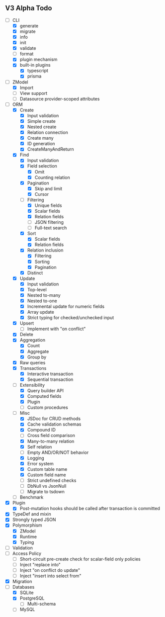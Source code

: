 ## V3 Alpha Todo

- [ ] CLI
    - [x] generate
    - [x] migrate
    - [x] info
    - [x] init
    - [x] validate
    - [ ] format
    - [x] plugin mechanism
    - [x] built-in plugins
        - [x] typescript
        - [x] prisma
- [ ] ZModel
    - [x] Import
    - [ ] View support
    - [ ] Datasource provider-scoped attributes
- [ ] ORM
    - [x] Create
        - [x] Input validation
        - [x] Simple create
        - [x] Nested create
        - [x] Relation connection
        - [x] Create many
        - [x] ID generation
        - [x] CreateManyAndReturn
    - [x] Find
        - [x] Input validation
        - [x] Field selection
            - [x] Omit
            - [x] Counting relation
        - [x] Pagination
            - [x] Skip and limit
            - [x] Cursor
        - [ ] Filtering
            - [x] Unique fields
            - [x] Scalar fields
            - [x] Relation fields
            - [ ] JSON filtering
            - [ ] Full-text search
        - [x] Sort
            - [x] Scalar fields
            - [x] Relation fields
        - [x] Relation inclusion
            - [x] Filtering
            - [x] Sorting
            - [x] Pagination
        - [x] Distinct
    - [x] Update
        - [x] Input validation
        - [x] Top-level
        - [x] Nested to-many
        - [x] Nested to-one
        - [x] Incremental update for numeric fields
        - [x] Array update
        - [x] Strict typing for checked/unchecked input
    - [x] Upsert
        - [ ] Implement with "on conflict"
    - [x] Delete
    - [x] Aggregation
        - [x] Count
        - [x] Aggregate
        - [x] Group by
    - [x] Raw queries
    - [x] Transactions
        - [x] Interactive transaction
        - [x] Sequential transaction
    - [ ] Extensibility
        - [x] Query builder API
        - [x] Computed fields
        - [x] Plugin
        - [ ] Custom procedures
    - [ ] Misc
        - [x] JSDoc for CRUD methods
        - [x] Cache validation schemas
        - [x] Compound ID
        - [ ] Cross field comparison
        - [x] Many-to-many relation
        - [x] Self relation
        - [ ] Empty AND/OR/NOT behavior
        - [x] Logging
        - [x] Error system
        - [x] Custom table name
        - [x] Custom field name
        - [ ] Strict undefined checks
        - [ ] DbNull vs JsonNull
        - [ ] Migrate to tsdown
    - [ ] Benchmark
- [x] Plugin
    - [x] Post-mutation hooks should be called after transaction is committed
- [x] TypeDef and mixin
- [x] Strongly typed JSON
- [x] Polymorphism
    - [x] ZModel
    - [x] Runtime
    - [x] Typing
- [ ] Validation
- [ ] Access Policy
    - [ ] Short-circuit pre-create check for scalar-field only policies
    - [ ] Inject "replace into"
    - [ ] Inject "on conflict do update"
    - [ ] Inject "insert into select from"
- [x] Migration
- [ ] Databases
    - [x] SQLite
    - [x] PostgreSQL
        - [ ] Multi-schema
    - [ ] MySQL
